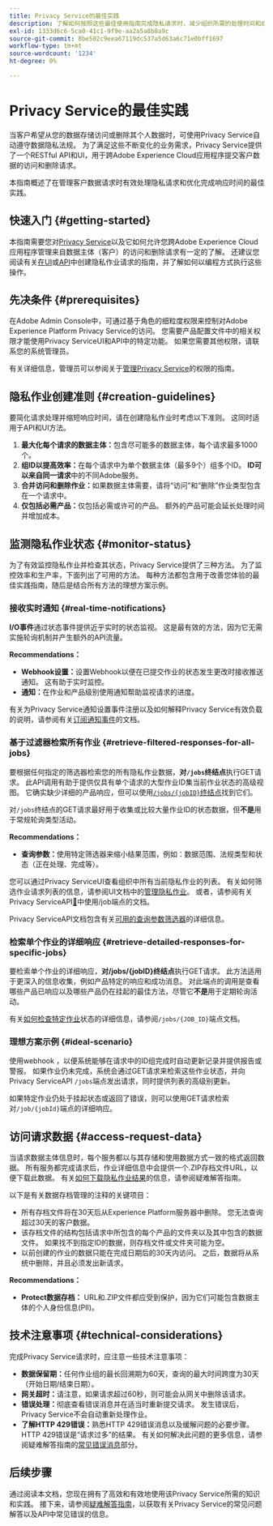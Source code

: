 ```yaml
---
title: Privacy Service的最佳实践
description: 了解如何按照这些最佳使用指南完成隐私请求时，减少组织所需的处理时间和成本。
exl-id: 1333d6c6-5ca0-41c1-9f9e-aa2a5a8b8a9c
source-git-commit: 8be502c9eea67119dc537a5d63a6c71e0bff1697
workflow-type: tm+mt
source-wordcount: '1234'
ht-degree: 0%

---
```


# Privacy Service的最佳实践

当客户希望从您的数据存储访问或删除其个人数据时，可使用Privacy Service自动遵守数据隐私法规。 为了满足这些不断变化的业务需求，Privacy Service提供了一个RESTful API和UI，用于跨Adobe Experience Cloud应用程序提交客户数据的访问和删除请求。

本指南概述了在管理客户数据请求时有效处理隐私请求和优化完成响应时间的最佳实践。

## 快速入门 {#getting-started}

本指南需要您对[Privacy Service](./home.md)以及它如何允许您跨Adobe Experience Cloud应用程序管理来自数据主体（客户）的访问和删除请求有一定的了解。 还建议您阅读有关[在UI](./ui/user-guide.md#create-a-new-privacy-job-request)或[API](./api/overview.md)中创建隐私作业请求的指南，并了解如何以编程方式执行这些操作。

## 先决条件 {#prerequisites}

在Adobe Admin Console中，可通过基于角色的细粒度权限来控制对Adobe Experience Platform Privacy Service的访问。 您需要产品配置文件中的相关权限才能使用Privacy ServiceUI和API中的特定功能。 如果您需要其他权限，请联系您的系统管理员。

有关详细信息，管理员可以参阅关于[管理Privacy Service](./permissions.md)的权限的指南。

## 隐私作业创建准则 {#creation-guidelines}

要简化请求处理并缩短响应时间，请在创建隐私作业时考虑以下准则。 这同时适用于API和UI方法。

1. **最大化每个请求的数据主体：**&#x200B;包含尽可能多的数据主体，每个请求最多1000个。
2. **组ID以提高效率：**&#x200B;在每个请求中为单个数据主体（最多9个）组多个ID。 **ID可以来自同一请求**&#x200B;中的不同Adobe服务。
3. **合并访问和删除作业：**&#x200B;如果数据主体需要，请将“访问”和“删除”作业类型包含在一个请求中。
4. **仅包括必需产品：**&#x200B;仅包括必需或许可的产品。 额外的产品可能会延长处理时间并增加成本。

## 监测隐私作业状态 {#monitor-status}

为了有效监控隐私作业并检查其状态，Privacy Service提供了三种方法。 为了监控效率和生产率，下面列出了可用的方法。 每种方法都包含用于改善您体验的最佳实践指南，随后是结合所有方法的理想方案示例。

### 接收实时通知 {#real-time-notifications}

**I/O事件**&#x200B;通过状态事件提供近乎实时的状态监视。 这是最有效的方法，因为它无需实施轮询机制并产生额外的API流量。

**Recommendations：**

- **Webhook设置：**&#x200B;设置Webhook以便在已提交作业的状态发生更改时接收推送通知。 这有助于实时监控。
- **通知：**&#x200B;在作业和产品级别使用通知帮助监视请求的进度。

有关为Privacy Service通知设置事件注册以及如何解释Privacy Service有效负载的说明，请参阅有关[订阅通知事件](./privacy-events.md)的文档。

### 基于过滤器检索所有作业 {#retrieve-filtered-responses-for-all-jobs}

要根据任何指定的筛选器检索您的所有隐私作业数据，**对`/jobs`终结点**&#x200B;执行GET请求。 此API调用有助于提供仅具有单个请求的大型作业ID集当前作业状态的高级视图。 它确实缺少详细的产品响应，但可以使用[`/jobs/{jobID}`终结点](#retrieve-detailed-responses-for-specific-jobs)找到它们。

对`/jobs`终结点的GET请求最好用于收集或比较大量作业ID的状态数据，但&#x200B;**不是**&#x200B;用于常规轮询类型活动。

**Recommendations：**

- **查询参数：**&#x200B;使用特定筛选器来缩小结果范围，例如：数据范围、法规类型和状态（正在处理、完成等）。

您可以通过Privacy ServiceUI查看组织中所有当前隐私作业的列表。 有关如何筛选作业请求列表的信息，请参阅UI文档中的[管理隐私作业](./ui/user-guide.md#job-requests)。 或者，请参阅有关Privacy ServiceAPI[&#128279;](./api/privacy-jobs.md)中使用/job端点的文档。

Privacy ServiceAPI文档包含有关[可用的查询参数筛选器](https://developer.adobe.com/experience-platform-apis/references/privacy-service/#tag/Privacy-jobs/operation/listPrivacyJobs)的详细信息。

### 检索单个作业的详细响应 {#retrieve-detailed-responses-for-specific-jobs}

要检索单个作业的详细响应，**对/jobs/{jobID}终结点**&#x200B;执行GET请求。 此方法适用于更深入的信息收集，例如产品特定的响应和成功消息。 对此端点的调用是查看哪些产品已响应以及哪些产品仍在挂起的最佳方法，尽管它&#x200B;**不是**&#x200B;用于定期轮询活动。

有关[如何检查特定作业](./api/privacy-jobs.md#check-status)状态的详细信息，请参阅`/jobs/{JOB_ID}`端点文档。

### 理想方案示例 {#ideal-scenario}

使用webhook ，以便系统能够在请求中的ID组完成时自动更新记录并提供报告或警报。 如果作业仍未完成，系统会通过GET请求来检索这些作业状态，并向Privacy ServiceAPI `/jobs`端点发出请求，同时提供列表的高级别更新。

如果特定作业仍处于挂起状态或返回了错误，则可以使用GET请求检索对`/job/{jobId}`端点的详细响应。

## 访问请求数据 {#access-request-data}

当请求数据主体信息时，每个服务都以与其存储和使用数据方式一致的格式返回数据。 所有服务都完成请求后，作业详细信息中会提供一个.ZIP存档文件URL，以便下载此数据。 有关[如何下载隐私作业结果](https://experienceleague.adobe.com/docs/experience-platform/privacy/troubleshooting-guide.html?lang=zh-Hans#how-do-i-download-the-results-of-my-completed-privacy-jobs%3F)的信息，请参阅疑难解答指南。

以下是有关数据存档管理的注释的关键项目：

- 所有存档文件将在30天后从Experience Platform服务器中删除。 您无法查询超过30天的客户数据。
- 该存档文件的结构包括请求中所包含的每个产品的文件夹以及其中包含的数据文件。 如果找不到指定ID的数据，则存档文件或文件夹可能为空。
- 以前创建的作业的数据只能在完成日期后的30天内访问。 之后，数据将从系统中删除，并且必须发出新请求。

**Recommendations：**

- **Protect数据存档：** URL和.ZIP文件都应受到保护，因为它们可能包含数据主体的个人身份信息(PII)。

## 技术注意事项 {#technical-considerations}

完成Privacy Service请求时，应注意一些技术注意事项：

- **数据保留期：**&#x200B;任何作业组的最长回溯期为60天，查询的最大时间跨度为30天（开始日期/结束日期）。
- **网关超时：**&#x200B;请注意，如果请求超过60秒，则可能会从网关中删除该请求。
- **错误处理：**&#x200B;彻底查看错误消息并在适当时重新提交请求。 发生错误后，Privacy Service不会自动重新处理作业。
- **了解HTTP 429错误：**&#x200B;熟悉HTTP 429错误消息以及缓解问题的必要步骤。 HTTP 429错误是“请求过多”的结果。 有关如何解决此问题的更多信息，请参阅疑难解答指南的[常见错误消息](./troubleshooting-guide.md#common-error-messages)部分。

## 后续步骤

通过阅读本文档，您现在拥有了高效和有效地使用该Privacy Service所需的知识和实践。 接下来，请参阅[疑难解答指南](./troubleshooting-guide.md)，以获取有关Privacy Service的常见问题解答以及API中常见错误的信息。
